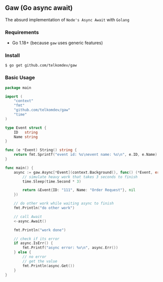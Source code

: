 ## Gaw (Go async await)

The absurd implementation of `Node's Async Await` with `Golang`

### Requirements
- Go 1.18+ (because `gaw` uses generic features)

### Install

```shell
$ go get github.com/telkomdev/gaw
```

### Basic Usage

```go
package main

import (
	"context"
	"fmt"
	"github.com/telkomdev/gaw"
	"time"
)

type Event struct {
	ID   string
	Name string
}

func (e *Event) String() string {
	return fmt.Sprintf("event id: %s\nevent name: %s\n", e.ID, e.Name)
}

func main() {
	async := gaw.Async[*Event](context.Background(), func() (*Event, error) {
		// simulate heavy work that takes 3 seconds to finish
		time.Sleep(time.Second * 3)

		return &Event{ID: "111", Name: "Order Request"}, nil
	})

	// do other work while waiting async to finish
	fmt.Println("do other work")

	// call Await
	<-async.Await()

	fmt.Println("work done")

	// check if its error
	if async.IsErr() {
		fmt.Printf("async error: %v\n", async.Err())
	} else {
        // no error
        // get the value
		fmt.Println(async.Get())
	}
}

```